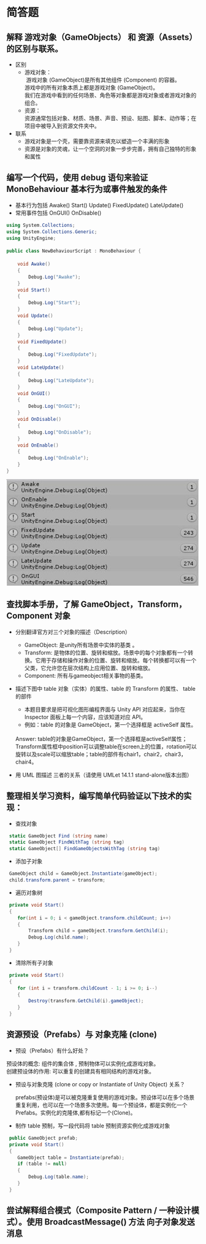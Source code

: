 
# 简答题

## 解释 游戏对象（GameObjects） 和 资源（Assets）的区别与联系。

- 区别
	- 游戏对象：<br />
  游戏对象 (GameObject)是所有其他组件 (Component) 的容器。<br/>
  游戏中的所有对象本质上都是游戏对象 (GameObject)。<br/>
  我们在游戏中看到的任何场景、角色等对象都是游戏对象或者游戏对象的组合。<br/>
	- 资源：<br />资源通常包括对象、材质、场景、声音、预设、贴图、脚本、动作等；在项目中被导入到资源文件夹中。<br />
- 联系
	- 游戏对象是一个壳，需要靠资源来填充以塑造一个丰满的形象
	- 资源是对象的灵魂，让一个空洞的对象一步步完善，拥有自己独特的形象和属性


## 编写一个代码，使用 debug 语句来验证 MonoBehaviour 基本行为或事件触发的条件
- 基本行为包括 Awake() Start() Update() FixedUpdate() LateUpdate()
- 常用事件包括 OnGUI() OnDisable() 

```c#
using System.Collections;
using System.Collections.Generic;
using UnityEngine;

public class NewBehaviourScript : MonoBehaviour {

    void Awake()
    {
        Debug.Log("Awake");
    }
    void Start()
    {
        Debug.Log("Start");
    }
    void Update()
    {
        Debug.Log("Update");
    }
    void FixedUpdate()
    {
        Debug.Log("FixedUpdate");
    }
    void LateUpdate()
    {
        Debug.Log("LateUpdate");
    }
    void OnGUI()
    {
        Debug.Log("OnGUI");
    }
    void OnDisable()
    {
        Debug.Log("OnDisable");
    }
    void OnEnable()
    {
        Debug.Log("OnEnable");
    }
}
```
![pro2](https://raw.githubusercontent.com/zhuzelei/unity3d-learning/master/homework1/pic1.jpg)


## 查找脚本手册，了解 GameObject，Transform，Component 对象	
- 分别翻译官方对三个对象的描述（Description）
	- GameObject: 是unity所有场景中实体的基类 。<br/>
	- Transform: 是物体的位置、旋转和缩放。场景中的每个对象都有一个转换。它用于存储和操作对象的位置、旋转和缩放。每个转换都可以有一个父类，它允许您在层次结构上应用位置、旋转和缩放。<br/>
	- Component: 所有与gameobject相关事物的基类。<br/>
- 描述下图中 table 对象（实体）的属性、table 的 Transform 的属性、 table 的部件 
	- 本题目要求是把可视化图形编程界面与 Unity API 对应起来，当你在 Inspector 面板上每一个内容，应该知道对应 API。
	- 例如：table 的对象是 GameObject，第一个选择框是 activeSelf 属性。
	
	<br/>
	Answer: table的对象是GameObject，第一个选择框是activeSelf属性；Transform属性框中position可以调整table在screen上的位置，rotation可以旋转以及scale可以缩放table；table的部件有chair1，chair2，chair3，chair4。 <br/>
- 用 UML 图描述 三者的关系（请使用 UMLet 14.1.1 stand-alone版本出图）


## 整理相关学习资料，编写简单代码验证以下技术的实现： 
- 查找对象
```c#
 static GameObject Find (string name)
 static GameObject FindWithTag (string tag)
 static GameObject[] FindGameObjectsWithTag (string tag)
 ```
- 添加子对象
```c#
 GameObject child = GameObject.Instantiate(gameObject);
 child.transform.parent = transform;
 ```
- 遍历对象树
```c#
 private void Start()
 {
 	for(int i = 0; i < gameObject.transform.childCount; i++)
 	{
 		Transform child = gameObject.transform.GetChild(i);
 		Debug.Log(child.name);
 	}
 }
 ```
- 清除所有子对象
```c#
 private void Start()
 {
 	for (int i = transform.childCount - 1; i >= 0; i--)
 	{
 		Destroy(transform.GetChild(i).gameObject);
 	}
 }
 ```
 

## 资源预设（Prefabs）与 对象克隆 (clone) 
- 预设（Prefabs）有什么好处？<br/>

预设体的概念: 组件的集合体 , 预制物体可以实例化成游戏对象。<br/>
创建预设体的作用: 可以重复的创建具有相同结构的游戏对象。<br/>

- 预设与对象克隆 (clone or copy or Instantiate of Unity Object) 关系？<br/>

	prefabs(预设体)是可以被克隆重复使用的游戏对象。预设体可以在多个场景重复利用，也可以在一个场景多次使用。每一个预设体，都是实例化一个Prefabs。实例化的克隆体,都有标记一个(Clone)。<br/>
	
- 制作 table 预制，写一段代码将 table 预制资源实例化成游戏对象

```c#
 public GameObject prefab;
 private void Start()
 {
 	GameObject table = Instantiate(prefab);
 	if (table != null)
 	{
 		Debug.Log(table.name);
 	}
 }
 ```

## 尝试解释组合模式（Composite Pattern / 一种设计模式）。使用 BroadcastMessage() 方法 向子对象发送消息
